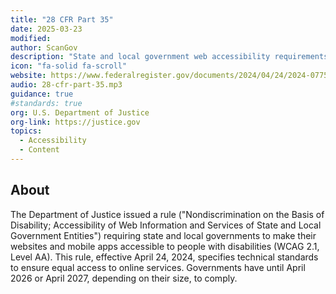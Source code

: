 ```yaml
---
title: "28 CFR Part 35"
date: 2025-03-23
modified: 
author: ScanGov
description: "State and local government web accessibility requirements."
icon: "fa-solid fa-scroll"
website: https://www.federalregister.gov/documents/2024/04/24/2024-07758/nondiscrimination-on-the-basis-of-disability-accessibility-of-web-information-and-services-of-state
audio: 28-cfr-part-35.mp3
guidance: true
#standards: true
org: U.S. Department of Justice
org-link: https://justice.gov
topics:
  - Accessibility
  - Content
---
```


## About

The Department of Justice issued a rule ("Nondiscrimination on the Basis of Disability; Accessibility of Web Information and Services of State and Local Government Entities") requiring state and local governments to make their websites and mobile apps accessible to people with disabilities (WCAG 2.1, Level AA). This rule, effective April 24, 2024, specifies technical standards to ensure equal access to online services. Governments have until April 2026 or April 2027, depending on their size, to comply.